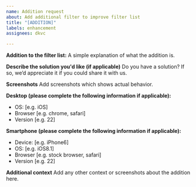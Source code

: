 ```yaml
---
name: Addition request
about: Add additional filter to improve filter list
title: "[ADDITION]"
labels: enhancement
assignees: dkvc

---
```


**Addition to the filter list:**
A simple explanation of what the addition is.

**Describe the solution you'd like (if applicable)**
Do you have a solution? If so, we’d appreciate it if you could share it with us.

**Screenshots**
Add screenshots which shows actual behavior.

**Desktop (please complete the following information if applicable):**
 - OS: [e.g. iOS]
 - Browser [e.g. chrome, safari]
 - Version [e.g. 22]

**Smartphone (please complete the following information if applicable):**
 - Device: [e.g. iPhone6]
 - OS: [e.g. iOS8.1]
 - Browser [e.g. stock browser, safari]
 - Version [e.g. 22]

**Additional context**
Add any other context or screenshots about the addition here.
